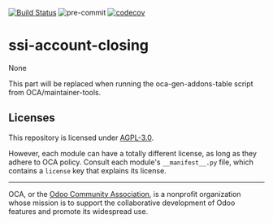[![Build Status](https://travis-ci.com/open-synergy/ssi-account-closing.svg?branch=14.0)](https://travis-ci.com/open-synergy/ssi-account-closing)
![pre-commit](https://github.com/open-synergy/ssi-account-closing/actions/workflows/pre-commit.yml/badge.svg)
[![codecov](https://codecov.io/gh/open-synergy/ssi-account-closing/branch/14.0/graph/badge.svg)](https://codecov.io/gh/open-synergy/ssi-account-closing)

<!-- /!\ do not modify above this line -->

# ssi-account-closing

None

<!-- /!\ do not modify below this line -->

<!-- prettier-ignore-start -->

[//]: # (addons)

This part will be replaced when running the oca-gen-addons-table script from OCA/maintainer-tools.

[//]: # (end addons)

<!-- prettier-ignore-end -->

## Licenses

This repository is licensed under [AGPL-3.0](LICENSE).

However, each module can have a totally different license, as long as they adhere to OCA
policy. Consult each module's `__manifest__.py` file, which contains a `license` key
that explains its license.

----

OCA, or the [Odoo Community Association](http://odoo-community.org/), is a nonprofit
organization whose mission is to support the collaborative development of Odoo features
and promote its widespread use.
